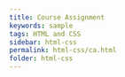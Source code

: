 ```yaml
---
title: Course Assignment
keywords: sample
tags: HTML and CSS
sidebar: html-css
permalink: html-css/ca.html
folder: html-css
---
```

